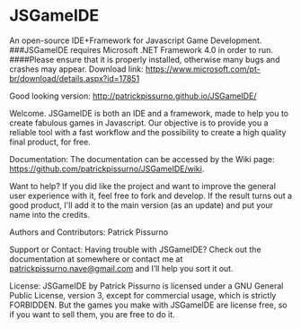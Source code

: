 # JSGameIDE
An open-source IDE+Framework for Javascript Game Development.
###JSGameIDE requires Microsoft .NET Framework 4.0 in order to run.
####Please ensure that it is properly installed, otherwise many bugs and crashes may appear.
Download link: https://www.microsoft.com/pt-br/download/details.aspx?id=17851

Good looking version: http://patrickpissurno.github.io/JSGameIDE/

Welcome. JSGameIDE is both an IDE and a framework, made to help you to create fabulous games in Javascript. Our objective is to provide you a reliable tool with a fast workflow and the possibility to create a high quality final product, for free.

Documentation:
The documentation can be accessed by the Wiki page: https://github.com/patrickpissurno/JSGameIDE/wiki.

Want to help?
If you did like the project and want to improve the general user experience with it, feel free to fork and develop. If the result turns out a good product, I'll add it to the main version (as an update) and put your name into the credits.

Authors and Contributors:
Patrick Pissurno

Support or Contact:
Having trouble with JSGameIDE? Check out the documentation at somewhere or contact me at patrickpissurno.nave@gmail.com and I’ll help you sort it out.

License:
JSGameIDE by Patrick Pissurno is licensed under a GNU General Public License, version 3, except for commercial usage, which is strictly FORBIDDEN. But the games you make with JSGameIDE are license free, so if you want to sell them, you are free to do it.
